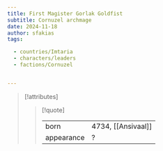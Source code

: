 ```yaml
---
title: First Magister Gorlak Goldfist
subtitle: Cornuzel archmage
date: 2024-11-18
author: sfakias
tags:

  - countries/Imtaria
  - characters/leaders
  - factions/Cornuzel


---
```

> [!attributes]
> 
> > [!quote]
> >
> > | | |
> > | --- | --- |
> > | born | 4734, [[Ansivaal]] |
> > | appearance | ? |